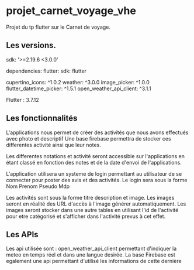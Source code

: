 # projet_carnet_voyage_vhe

Projet du tp flutter sur le Carnet de voyage.

## Les versions.
  sdk: '>=2.19.6 <3.0.0'


dependencies:
  flutter:
    sdk: flutter

  cupertino_icons: ^1.0.2
  weather: ^3.0.0
  image_picker: ^1.0.0
  flutter_datetime_picker: ^1.5.1
  open_weather_api_client: ^3.1.1

Flutter :  3.7.12

## Les fonctionnalités 

L'applications nous permet de créer des activités que nous avons effectués avec photo et descriptif 
Une base firebase permettra de stocker ces differentes activité ainsi que leur notes.

Les differentes notations et activité seront accessible sur l'applications en étant classé en fonction des notes et de la date d'envoi de l'applications.

L'application utilisera un systeme de login permettant au utilisateur de se connecter pour poster des avis et des activités.
Le login sera sous la forme Nom Prenom Pseudo Mdp

Les activités sont sous la forme titre description et image. 
Les images seront en réalité des URL d'accès à l'image générer automatiquement.
Les images seront stocker dans une autre tables en utilisant l'id de l'activité pour etre catégorisé et s'afficher dans l'activité prevus à cet effet.

## Les APIs

Les api utilisée sont : 
open_weather_api_client permettant d'indiquer la meteo en temps réel et dans une langue desirée.
La base Firebase est egalement une api permettant d'utilisé les informations de cette dernière 


